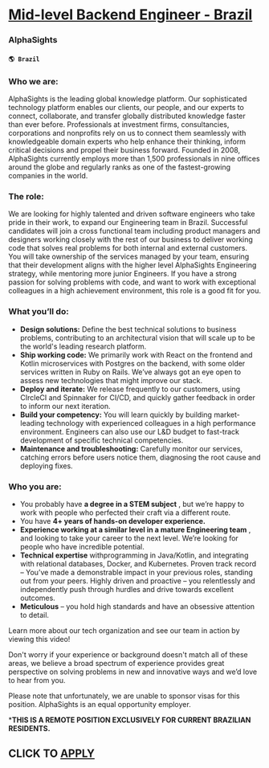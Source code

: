 # [Mid-level Backend Engineer - Brazil](https://www.remotewlb.com/apply/mid-level-backend-engineer-brazil)  
### AlphaSights  
#### `🌎 Brazil`  

### Who we are:

AlphaSights is the leading global knowledge platform. Our sophisticated technology platform enables our clients, our people, and our experts to connect, collaborate, and transfer globally distributed knowledge faster than ever before. Professionals at investment firms, consultancies, corporations and nonprofits rely on us to connect them seamlessly with knowledgeable domain experts who help enhance their thinking, inform critical decisions and propel their business forward. Founded in 2008, AlphaSights currently employs more than 1,500 professionals in nine offices around the globe and regularly ranks as one of the fastest-growing companies in the world.

### The role:

We are looking for highly talented and driven software engineers who take pride in their work, to expand our Engineering team in Brazil. Successful candidates will join a cross functional team including product managers and designers working closely with the rest of our business to deliver working code that solves real problems for both internal and external customers. You will take ownership of the services managed by your team, ensuring that their development aligns with the higher level AlphaSights Engineering strategy, while mentoring more junior Engineers. If you have a strong passion for solving problems with code, and want to work with exceptional colleagues in a high achievement environment, this role is a good fit for you.

### What you’ll do:

  * **Design solutions:** Define the best technical solutions to business problems, contributing to an architectural vision that will scale up to be the world's leading research platform.
  * **Ship working code:** We primarily work with React on the frontend and Kotlin microservices with Postgres on the backend, with some older services written in Ruby on Rails. We’ve always got an eye open to assess new technologies that might improve our stack.
  * **Deploy and iterate:** We release frequently to our customers, using CIrcleCI and Spinnaker for CI/CD, and quickly gather feedback in order to inform our next iteration.
  * **Build your competency:** You will learn quickly by building market-leading technology with experienced colleagues in a high performance environment. Engineers can also use our L&D budget to fast-track development of specific technical competencies. 
  * **Maintenance and troubleshooting:** Carefully monitor our services, catching errors before users notice them, diagnosing the root cause and deploying fixes.

### Who you are:

  * You probably have **a degree in a STEM subject** , but we’re happy to work with people who perfected their craft via a different route.
  * You have **4+ years of hands-on developer experience.**
  * **Experience working at a similar level in a mature Engineering team** , and looking to take your career to the next level. We’re looking for people who have incredible potential.
  * **Technical expertise** withprogramming in Java/Kotlin, and integrating with relational databases, Docker, and Kubernetes. Proven track record – You’ve made a demonstrable impact in your previous roles, standing out from your peers. Highly driven and proactive – you relentlessly and independently push through hurdles and drive towards excellent outcomes.
  * **Meticulous** – you hold high standards and have an obsessive attention to detail.

Learn more about our tech organization and see our team in action by viewing this video!

Don't worry if your experience or background doesn't match all of these areas, we believe a broad spectrum of experience provides great perspective on solving problems in new and innovative ways and we’d love to hear from you.

Please note that unfortunately, we are unable to sponsor visas for this position. AlphaSights is an equal opportunity employer.

 ***THIS IS A REMOTE POSITION EXCLUSIVELY FOR CURRENT BRAZILIAN RESIDENTS.**

  
## CLICK TO [APPLY](https://www.remotewlb.com/apply/mid-level-backend-engineer-brazil)

